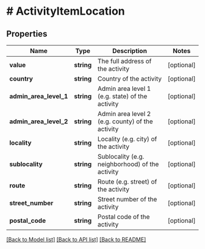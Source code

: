 # # ActivityItemLocation

## Properties

Name | Type | Description | Notes
------------ | ------------- | ------------- | -------------
**value** | **string** | The full address of the activity | [optional]
**country** | **string** | Country of the activity | [optional]
**admin_area_level_1** | **string** | Admin area level 1 (e.g. state) of the activity | [optional]
**admin_area_level_2** | **string** | Admin area level 2 (e.g. county) of the activity | [optional]
**locality** | **string** | Locality (e.g. city) of the activity | [optional]
**sublocality** | **string** | Sublocality (e.g. neighborhood) of the activity | [optional]
**route** | **string** | Route (e.g. street) of the activity | [optional]
**street_number** | **string** | Street number of the activity | [optional]
**postal_code** | **string** | Postal code of the activity | [optional]

[[Back to Model list]](../README.md#documentation-for-models) [[Back to API list]](../README.md#documentation-for-api-endpoints) [[Back to README]](../README.md)
